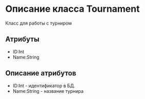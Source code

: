 # Описание класса Tournament
Класс для работы с турниром

## Атрибуты
* ID:Int
* Name:String

## Описание атрибутов
* ID:Int - идентификатор в БД.
* Name:String - название турнира
